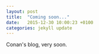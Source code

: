 ```yaml
---
layout: post
title:  "Coming soon..."
date:   2015-12-30 10:00:23 +0100
categories: jekyll update
---
```


Conan's blog, very soon.
